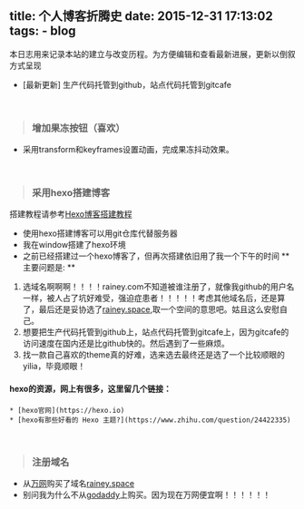 title: 个人博客折腾史
date: 2015-12-31 17:13:02
tags:
	- blog
---

本日志用来记录本站的建立与改变历程。为方便编辑和查看最新进展，更新以倒叙方式呈现
* [最新更新] 生产代码托管到github，站点代码托管到gitcafe

<!-- more -->
<br/>

> ### 增加果冻按钮（喜欢）
* 采用transform和keyframes设置动画，完成果冻抖动效果。


<br/>

> ### 采用hexo搭建博客
搭建教程请参考[Hexo博客搭建教程](http://www.rainey.space/2015/12/30/Hexo%E5%8D%9A%E5%AE%A2%E6%90%AD%E5%BB%BA%E6%95%99%E7%A8%8B/)
* 使用hexo搭建博客可以用git仓库代替服务器
* 我在window搭建了hexo环境
* 之前已经搭建过一个hexo博客了，但再次搭建依旧用了我一个下午的时间
** 主要问题是: **
1. 选域名啊啊啊！！！！rainey.com不知道被谁注册了，就像我github的用户名一样，被人占了坑好难受，强迫症患者！！！！！考虑其他域名后，还是算了，最后还是妥协选了[rainey.space](http://rainey.space),取一个空间的意思吧。姑且这么安慰自己。
2. 想要把生产代码托管到github上，站点代码托管到gitcafe上，因为gitcafe的访问速度在国内还是比github快的。然后遇到了一些麻烦。
3. 找一款自己喜欢的theme真的好难，选来选去最终还是选了一个比较顺眼的yilia，毕竟顺眼！
#### hexo的资源，网上有很多，这里留几个链接：
	* [hexo官网](https://hexo.io)
	* [hexo有那些好看的 Hexo 主题?](https://www.zhihu.com/question/24422335)

<br/>

> ### 注册域名
* 从[万网](http://wanwang.aliyun.com/)购买了域名[rainey.space](http://rainey.space)
* 别问我为什么不从[godaddy](www.godaddy.com)上购买。因为现在万网便宜啊！！！！！！
